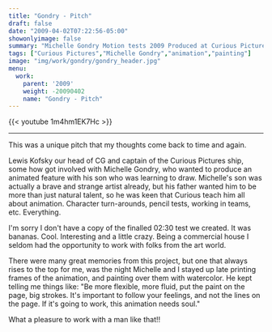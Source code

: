 ```yaml
---
title: "Gondry - Pitch"
draft: false
date: "2009-04-02T07:22:56-05:00"
showonlyimage: false
summary: "Michelle Gondry Motion tests 2009 Produced at Curious Pictures"
tags: ["Curious Pictures","Michelle Gondry","animation","painting"]
image: "img/work/gondry/gondry_header.jpg"
menu:
  work:
    parent: '2009'
    weight: -20090402
    name: "Gondry - Pitch"
---
```


{{< youtube 1m4hm1EK7Hc >}}

---


This was a unique pitch that my thoughts come back to time and again.

Lewis Kofsky our head of CG and captain of the Curious Pictures ship, some how got involved with Michelle Gondry, who wanted to produce an animated feature with his son who was learning to draw. Michelle's son was actually a brave and strange artist already, but his father wanted him to be more than just natural talent, so he was keen that Curious teach him all about animation. Character turn-arounds, pencil tests, working in teams, etc. Everything.

I'm sorry I don't have a copy of the finalled 02:30 test we created. It was bananas. Cool. Interesting and a little crazy. Being a commercial house I seldom had the opportunity to work with folks from the art world.

There were many great memories from this project, but one that always rises to the top for me, was the night Michelle and I stayed up late printing frames of the animation, and painting over them with watercolor. He kept telling me things like: "Be more flexible, more fluid, put the paint on the page, big strokes. It's important to follow your feelings, and not the lines on the page. If it's going to work, this animation needs soul."

What a pleasure to work with a man like that!!
